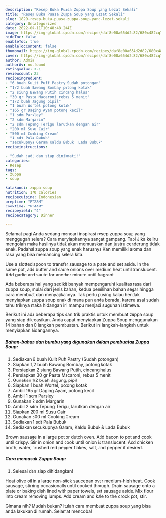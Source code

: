 ```yaml
---
description: "Resep Buka Puasa Zuppa Soup yang Lezat Sekali"
title: "Resep Buka Puasa Zuppa Soup yang Lezat Sekali"
slug: 1829-resep-buka-puasa-zuppa-soup-yang-lezat-sekali
category: Uncategorized
date: 2022-06-11T10:48:48.204Z
image: https://img-global.cpcdn.com/recipes/daf8e00a654d2d82/680x482cq70/zuppa-soup-foto-resep-utama.jpg
hideToc: false
enableToc: true
enableTocContent: false
thumbnail: https://img-global.cpcdn.com/recipes/daf8e00a654d2d82/680x482cq70/zuppa-soup-foto-resep-utama.jpg
cover: https://img-global.cpcdn.com/recipes/daf8e00a654d2d82/680x482cq70/zuppa-soup-foto-resep-utama.jpg
author: Admin
authorAv: notfound
ratingvalue: 3.1
reviewcount: 23
recipeingredient:
- "6 buah Kulit Puff Pastry Sudah potongan"
- "1/2 buah Bawang Bombay potong kotak"
- "2 siung Bawang Putih cincang halus"
- "30 gr Pasta Macaroni rebus 5 menit"
- "1/2 buah Jagung pipil"
- "1 buah Wortel potong kotak"
- "165 gr Daging Ayam potong kecil"
- "1 sdm Parsley"
- "2 sdm Margarin"
- "2 sdm Tepung Terigu larutkan dengan air"
- "200 ml Susu Cair"
- "500 ml Cooking Cream"
- "1 sdt Pala Bubuk"
- "secukupnya Garam Kaldu Bubuk  Lada Bubuk"
recipeinstructions:

- "Sudah jadi dan siap dinikmati!"
categories:
- Resep
tags:
- zuppa
- soup

katakunci: zuppa soup 
nutrition: 170 calories
recipecuisine: Indonesian
preptime: "PT28M"
cooktime: "PT44M"
recipeyield: "4"
recipecategory: Dinner

---
```



Selamat pagi Anda sedang mencari inspirasi resep zuppa soup yang menggugah selera? Cara menyiapkannya sangat gampang. Tapi Jika keliru mengolah maka hasilnya tidak akan memuaskan dan justru cenderung tidak enak. Padahal zuppa soup yang enak harusnya Kan memiliki aroma dan rasa yang bisa memancing selera kita.


Use a slotted spoon to transfer sausage to a plate and set aside. In the same pot, add butter and saute onions over medium heat until translucent. Add garlic and saute for another minute until fragrant.

Ada beberapa hal yang sedikit banyak mempengaruhi kualitas rasa dari zuppa soup, mulai dari jenis bahan, kedua pemilihan bahan segar hingga cara membuat dan menyajikannya. Tak perlu pusing kalau hendak menyiapkan zuppa soup enak di mana pun anda berada, karena asal sudah tahu triknya maka hidangan ini mampu menjadi suguhan istimewa.


Berikut ini ada beberapa tips dan trik praktis untuk membuat zuppa soup yang siap dikreasikan. Anda dapat menyiapkan Zuppa Soup menggunakan 14 bahan dan 0 langkah pembuatan. Berikut ini langkah-langkah untuk menyiapkan hidangannya.

<!--inarticleads1-->

##### Bahan-bahan dan bumbu yang digunakan dalam pembuatan Zuppa Soup:

1. Sediakan 6 buah Kulit Puff Pastry (Sudah potongan)
1. Siapkan 1/2 buah Bawang Bombay, potong kotak
1. Persiapkan 2 siung Bawang Putih, cincang halus
1. Persiapkan 30 gr Pasta Macaroni, rebus 5 menit
1. Gunakan 1/2 buah Jagung, pipil
1. Siapkan 1 buah Wortel, potong kotak
1. Ambil 165 gr Daging Ayam, potong kecil
1. Ambil 1 sdm Parsley
1. Gunakan 2 sdm Margarin
1. Ambil 2 sdm Tepung Terigu, larutkan dengan air
1. Siapkan 200 ml Susu Cair
1. Gunakan 500 ml Cooking Cream
1. Sediakan 1 sdt Pala Bubuk
1. Sediakan secukupnya Garam, Kaldu Bubuk &amp; Lada Bubuk


Brown sausage in a large pot or dutch oven. Add bacon to pot and cook until crispy. Stir in onion and cook until onion is translucent. Add chicken broth, water, crushed red pepper flakes, salt, and pepper if desired. 

<!--inarticleads2-->

##### Cara memasak Zuppa Soup:


1. Selesai dan siap dihidangkan!

Heat olive oil in a large non-stick saucepan over medium-high heat. Cook sausage, stirring occasionally until cooked through. Drain sausage onto a plate or baking dish lined with paper towels, set sausage aside. Mix flour into cream removing lumps. Add cream and kale to the crock pot, stir. 

Gimana nih? Mudah bukan? Itulah cara membuat zuppa soup yang bisa anda lakukan di rumah. Selamat mencoba!
